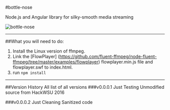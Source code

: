 #bottle-nose

Node.js and Angular library for silky-smooth media streaming

![bottle-nose](http://images.clipartpanda.com/bottlenose-dolphin-clipart-delphin_clip_art_preview.jpg)

---
##What you will need to do:

1. Install the Linux version of ffmpeg.
2. Link the [FlowPlayer] (https://github.com/fluent-ffmpeg/node-fluent-ffmpeg/tree/master/examples/flowplayer) flowplayer.min.js file and flowplayer.swf to index.html.
3. run ```npm install```

***

##Version History
All list of all versions
###v0.0.0.1 Just Testing
Unmodified source from HackWSU 2016

###v0.0.0.2 Just Cleaning
Sanitized code

